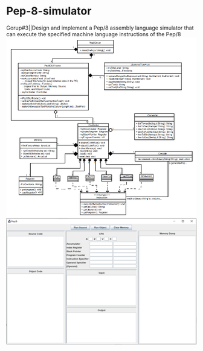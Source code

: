 # Pep-8-simulator
 Gorup#3||Design and implement a Pep/8 assembly language simulator that can execute the specified  machine language instructions of the Pep/8
 ![](https://github.com/GH-H/Pep-8-simulator/blob/main/UML.png)
 ![](https://github.com/GH-H/Pep-8-simulator/blob/main/GUI.png)
